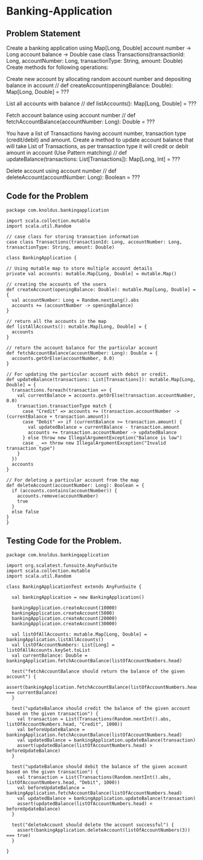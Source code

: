 # Banking-Application

## Problem Statement

Create a banking application using Map[Long, Double] 
account number -> Long
account balance -> Double
case class Transactions(transactionId: Long, accountNumber: Long, transactionType: String, amount: Double)
Create methods for following operations:

   Create new account by allocating random account number and depositing balance in account
  // def createAccount(openingBalance: Double): Map[Long, Double] = ???

   List all accounts with balance
  // def listAccounts(): Map[Long, Double] = ???

   Fetch account balance using account number
  // def fetchAccountBalance(accountNumber: Long): Double = ???

   You have a list of Transactions having account number, transaction type (credit/debit) and amount. Create a method to update account balance that will take List of Transactions, as per transaction type it will credit or debit amount in account (Use Pattern matching)
  // def updateBalance(transactions: List[Transactions]): Map[Long, Int] = ???

   Delete account using account number
  // def deleteAccount(accountNumber: Long): Boolean = ???
  
  
  ## Code for the Problem
  
  ```
  package com.knoldus.bankingapplication

import scala.collection.mutable
import scala.util.Random

// case class for storing transaction information
case class Transactions(transactionId: Long, accountNumber: Long, transactionType: String, amount: Double)

class BankingApplication {

  // Using mutable map to store multiple account details
  private val accounts: mutable.Map[Long, Double] = mutable.Map()

  // creating the accounts of the users
  def createAccount(openingBalance: Double): mutable.Map[Long, Double] = {
    val accountNumber: Long = Random.nextLong().abs
    accounts += (accountNumber -> openingBalance)
  }

  // return all the accounts in the map
  def listAllAccounts(): mutable.Map[Long, Double] = {
    accounts
  }

  // return the account balance for the particular account
  def fetchAccountBalance(accountNumber: Long): Double = {
    accounts.getOrElse(accountNumber, 0.0)
  }

  // For updating the particular account with debit or credit.
  def updateBalance(transactions: List[Transactions]): mutable.Map[Long, Double] = {
    transactions.foreach(transaction => {
      val currentBalance = accounts.getOrElse(transaction.accountNumber, 0.0)
      transaction.transactionType match {
        case "Credit" => accounts += (transaction.accountNumber -> (currentBalance + transaction.amount))
        case "Debit" => if (currentBalance >= transaction.amount) {
          val updatedBalance = currentBalance - transaction.amount
          accounts += transaction.accountNumber -> updatedBalance
        } else throw new IllegalArgumentException("Balance is low")
        case _ => throw new IllegalArgumentException("Invalid transaction type")
      }
    })
    accounts
  }

  // For deleting a particular account from the map
  def deleteAccount(accountNumber: Long): Boolean = {
    if (accounts.contains(accountNumber)) {
      accounts.remove(accountNumber)
      true
    }
    else false
  }
}
```


## Testing Code for the Problem.

```
package com.knoldus.bankingapplication

import org.scalatest.funsuite.AnyFunSuite
import scala.collection.mutable
import scala.util.Random

class BankingApplicationTest extends AnyFunSuite {

  val bankingApplication = new BankingApplication()

  bankingApplication.createAccount(10000)
  bankingApplication.createAccount(5000)
  bankingApplication.createAccount(20000)
  bankingApplication.createAccount(30000)

  val listOfAllAccounts: mutable.Map[Long, Double] = bankingApplication.listAllAccounts()
  val listOfAccountNumbers: List[Long] = listOfAllAccounts.keySet.toList
  val currentBalance: Double = bankingApplication.fetchAccountBalance(listOfAccountNumbers.head)

  test("fetchAccountBalance should return the balance of the given account") {
    assert(bankingApplication.fetchAccountBalance(listOfAccountNumbers.head) === currentBalance)
  }

  test("updateBalance should credit the balance of the given account based on the given transaction") {
    val transaction = List(Transactions(Random.nextInt().abs, listOfAccountNumbers.head, "Credit", 1000))
    val beforeUpdateBalance = bankingApplication.fetchAccountBalance(listOfAccountNumbers.head)
    val updatedBalance = bankingApplication.updateBalance(transaction)
    assert(updatedBalance(listOfAccountNumbers.head) > beforeUpdateBalance)
  }

  test("updateBalance should debit the balance of the given account based on the given transaction") {
    val transaction = List(Transactions(Random.nextInt().abs, listOfAccountNumbers.head, "Debit", 1000))
    val beforeUpdateBalance = bankingApplication.fetchAccountBalance(listOfAccountNumbers.head)
    val updatedBalance = bankingApplication.updateBalance(transaction)
    assert(updatedBalance(listOfAccountNumbers.head) < beforeUpdateBalance)
  }

  test("deleteAccount should delete the account successful") {
    assert(bankingApplication.deleteAccount(listOfAccountNumbers(3)) === true)
  }

}
```

